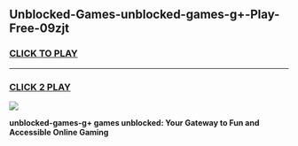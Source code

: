 
## Unblocked-Games-unblocked-games-g+-Play-Free-09zjt
<h3>
<a href="https://premium76.site?title=unblocked-games-g+&ref=18A1">CLICK TO PLAY</a></h3>
<hr>

<h3>
<a href="https://premium76.site?title=unblocked-games-g+&ref=18A1">CLICK 2 PLAY</a>
  
</h3>

<a href="https://premium76.site?title=unblocked-games-g+&ref=18A1"><img src="https://clearcache.store/games.png"></a>


**unblocked-games-g+ games unblocked: Your Gateway to Fun and Accessible Online Gaming**
